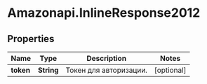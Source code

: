 # Amazonapi.InlineResponse2012

## Properties

Name | Type | Description | Notes
------------ | ------------- | ------------- | -------------
**token** | **String** | Токен для авторизации. | [optional] 


